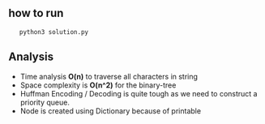 ## how to run
```
   python3 solution.py
```

## Analysis
- Time analysis **O(n)** to traverse all characters in string
- Space complexity is **O(n^2)** for the binary-tree 
- Huffman Encoding / Decoding is quite tough as we need to construct a priority queue. 
- Node is created using Dictionary because of printable 